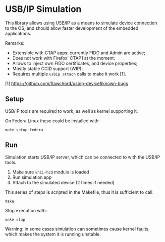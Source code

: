 # USB/IP Simulation

This library allows using USB/IP as a means to simulate device connection
to the OS, and should allow faster development of the embedded applications.

Remarks:
- Extensible with CTAP apps: currently FIDO and Admin are active;
- Does not work with Firefox' CTAP1 at the moment;
- Allows to inject own FIDO certificates, and device properties;
- Mostly stable CCID support (WIP);
- Requires multiple `usbip attach` calls to make it work [1].

[1] https://github.com/Sawchord/usbip-device#known-bugs

## Setup

USB/IP tools are required to work, as well as kernel supporting it.

On Fedora Linux these could be installed with:
```
make setup-fedora
```

## Run 

Simulation starts USB/IP server, which can be connected to with the USB/IP tools. 
1. Make sure `vhci-hcd` module is loaded
2. Run simulation app
3. Attach to the simulated device (2 times if needed) 

This series of steps is scripted in the Makefile, thus it is sufficient to call:
```
make 
```

Stop execution with:
``` 
make stop
```

Warning: in some cases simulation can sometimes cause kernel faults, which makes the system it is running unstable.
